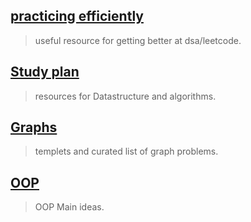 ## [practicing efficiently](https://leetcode.com/discuss/study-guide/2009997/how-to-get-started-with-dsa-and-practice-leetcode-efficiently )  
> useful resource for getting better at dsa/leetcode. 


## [Study plan](https://leetcode.com/discuss/study-guide/494279/Comprehensive-Data-Structure-and-Algorithm-Study-Guide) 
> resources for Datastructure and algorithms.

## [Graphs](https://leetcode.com/discuss/study-guide/655708/Graph-For-Beginners-Problems-or-Pattern-or-Sample-Solutions) 
> templets and curated list of graph problems. 



## [OOP](https://leetcode.com/discuss/study-guide/1852219/Object-Oriented-Programming-Made-Easy) 
> OOP Main ideas.